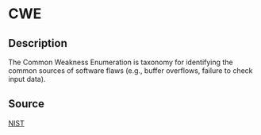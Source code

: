 # CWE

## Description

The Common Weakness Enumeration is taxonomy for identifying the common sources of software flaws (e.g., buffer overflows, failure to check input data).

## Source

[NIST](https://csrc.nist.gov/glossary/term/common_weakness_enumeration)
